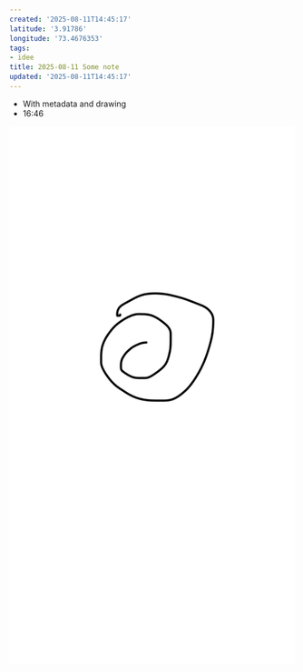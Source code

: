 ```yaml
---
created: '2025-08-11T14:45:17'
latitude: '3.91786'
longitude: '73.4676353'
tags:
- idee
title: 2025-08-11 Some note
updated: '2025-08-11T14:45:17'
---
```


- With metadata and drawing
- 16:46

![photo_20250821_620170.jpg](./photo_20250821_620170.jpg)